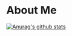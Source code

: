 # About Me
[![Anurag's github stats](https://github-readme-stats.vercel.app/api?username=ninashenoy)](https://github.com/anuraghazra/github-readme-stats)
